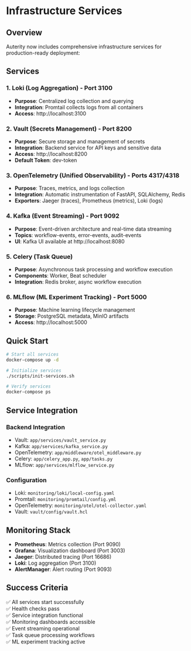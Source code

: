 # Infrastructure Services

## Overview
Auterity now includes comprehensive infrastructure services for production-ready deployment:

## Services

### 1. Loki (Log Aggregation) - Port 3100
- **Purpose**: Centralized log collection and querying
- **Integration**: Promtail collects logs from all containers
- **Access**: http://localhost:3100

### 2. Vault (Secrets Management) - Port 8200
- **Purpose**: Secure storage and management of secrets
- **Integration**: Backend service for API keys and sensitive data
- **Access**: http://localhost:8200
- **Default Token**: dev-token

### 3. OpenTelemetry (Unified Observability) - Ports 4317/4318
- **Purpose**: Traces, metrics, and logs collection
- **Integration**: Automatic instrumentation of FastAPI, SQLAlchemy, Redis
- **Exporters**: Jaeger (traces), Prometheus (metrics), Loki (logs)

### 4. Kafka (Event Streaming) - Port 9092
- **Purpose**: Event-driven architecture and real-time data streaming
- **Topics**: workflow-events, error-events, audit-events
- **UI**: Kafka UI available at http://localhost:8080

### 5. Celery (Task Queue)
- **Purpose**: Asynchronous task processing and workflow execution
- **Components**: Worker, Beat scheduler
- **Integration**: Redis broker, async workflow execution

### 6. MLflow (ML Experiment Tracking) - Port 5000
- **Purpose**: Machine learning lifecycle management
- **Storage**: PostgreSQL metadata, MinIO artifacts
- **Access**: http://localhost:5000

## Quick Start

```bash
# Start all services
docker-compose up -d

# Initialize services
./scripts/init-services.sh

# Verify services
docker-compose ps
```

## Service Integration

### Backend Integration
- Vault: `app/services/vault_service.py`
- Kafka: `app/services/kafka_service.py`
- OpenTelemetry: `app/middleware/otel_middleware.py`
- Celery: `app/celery_app.py`, `app/tasks.py`
- MLflow: `app/services/mlflow_service.py`

### Configuration
- Loki: `monitoring/loki/local-config.yaml`
- Promtail: `monitoring/promtail/config.yml`
- OpenTelemetry: `monitoring/otel/otel-collector.yaml`
- Vault: `vault/config/vault.hcl`

## Monitoring Stack
- **Prometheus**: Metrics collection (Port 9090)
- **Grafana**: Visualization dashboard (Port 3003)
- **Jaeger**: Distributed tracing (Port 16686)
- **Loki**: Log aggregation (Port 3100)
- **AlertManager**: Alert routing (Port 9093)

## Success Criteria
✅ All services start successfully  
✅ Health checks pass  
✅ Service integration functional  
✅ Monitoring dashboards accessible  
✅ Event streaming operational  
✅ Task queue processing workflows  
✅ ML experiment tracking active